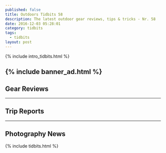 ```yaml
---
published: false
title: Outdoors Tidbits 58
description: The latest outdoor gear reviews, tips & tricks - Nr. 58
date: 2016-12-03 05:28:01
category: tidbits
tags:
  - tidbits
layout: post
---
```


{% include intro_tidbits.html %}

{% include banner_ad.html %}
---

## Gear Reviews

---

## Trip Reports

---

## Photography News

{% include tidbits.html %}
